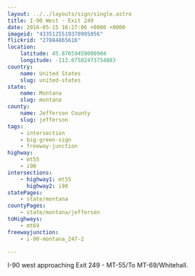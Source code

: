 ```yaml
---
layout: ../../layouts/sign/single.astro
title: I-90 West - Exit 249
date: 2016-05-15 16:27:06 +0000 +0000
imageid: "4335125519370995056"
flickrid: "27884865616"
location:
    latitude: 45.87659459000904
    longitude: -112.07582473754883
country:
    name: United States
    slug: united-states
state:
    name: Montana
    slug: montana
county:
    name: Jefferson County
    slug: jefferson
tags:
    - intersection
    - big-green-sign
    - freeway-junction
highway:
    - mt55
    - i90
intersections:
    - highway1: mt55
      highway2: i90
statePages:
    - state/montana
countyPages:
    - state/montana/jefferson
toHighways:
    - mt69
freewayjunction:
    - i-90-montana_247-2

---
```

I-90 west approaching Exit 249 - MT-55/To MT-69/Whitehall.